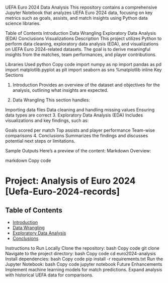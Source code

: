 UEFA Euro 2024 Data Analysis
This repository contains a comprehensive Jupyter Notebook that analyzes UEFA Euro 2024 data, focusing on key metrics such as goals, assists, and match insights using Python data science libraries.

Table of Contents
Introduction
Data Wrangling
Exploratory Data Analysis (EDA)
Conclusions
Visualizations
Description
This project utilizes Python to perform data cleaning, exploratory data analysis (EDA), and visualizations on UEFA Euro 2024-related datasets. The goal is to derive meaningful insights from the matches, team performances, and player contributions.

Libraries Used
python
Copy code
import numpy as np
import pandas as pd
import matplotlib.pyplot as plt
import seaborn as sns
%matplotlib inline
Key Sections
1. Introduction
Provides an overview of the dataset and objectives for the analysis, outlining what insights are expected.

2. Data Wrangling
This section handles:

Importing data files
Data cleaning and handling missing values
Ensuring data types are correct
3. Exploratory Data Analysis (EDA)
Includes visualizations and key findings, such as:

Goals scored per match
Top assists and player performance
Team-wise comparisons
4. Conclusions
Summarizes the findings and discusses potential next steps or limitations.

Sample Outputs
Here’s a preview of the content: Markdown Overview:

markdown
Copy code
# Project: Analysis of Euro 2024 [Uefa-Euro-2024-records]
## Table of Contents
<ul>
<li><a href="#intro">Introduction</a></li>
<li><a href="#wrangling">Data Wrangling</a></li>
<li><a href="#eda">Exploratory Data Analysis</a></li>
<li><a href="#conclusions">Conclusions</a></li>
</ul>
Instructions to Run Locally
Clone the repository:
bash
Copy code
git clone <repo-url>
Navigate to the project directory:
bash
Copy code
cd euro2024-analysis
Install dependencies:
bash
Copy code
pip install -r requirements.txt
Run the Jupyter Notebook:
bash
Copy code
jupyter notebook
Future Enhancements
Implement machine learning models for match predictions.
Expand analysis with historical UEFA data for comparisons.
